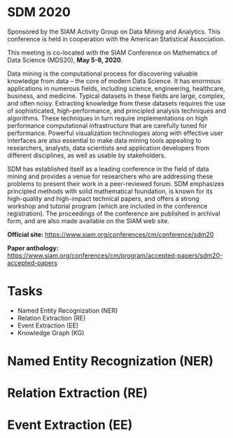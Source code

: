 # SDM 2020
Sponsored by the SIAM Activity Group on Data Mining and Analytics.
This conference is held in cooperation with the American Statistical Association.

This meeting is co-located with the SIAM Conference on Mathematics of Data Science (MDS20), **May 5-8, 2020**.

Data mining is the computational process for discovering valuable knowledge from data – the core of modern Data Science. It has enormous applications in numerous fields, including science, engineering, healthcare, business, and medicine. Typical datasets in these fields are large, complex, and often noisy. Extracting knowledge from these datasets requires the use of sophisticated, high-performance, and principled analysis techniques and algorithms. These techniques in turn require implementations on high performance computational infrastructure that are carefully tuned for performance. Powerful visualization technologies along with effective user interfaces are also essential to make data mining tools appealing to researchers, analysts, data scientists and application developers from different disciplines, as well as usable by stakeholders.

SDM has established itself as a leading conference in the field of data mining and provides a venue for researchers who are addressing these problems to present their work in a peer-reviewed forum. SDM emphasizes principled methods with solid mathematical foundation, is known for its high-quality and high-impact technical papers, and offers a strong workshop and tutorial program (which are included in the conference registration). The proceedings of the conference are published in archival form, and are also made available on the SIAM web site.

  
**Official site:** <https://www.siam.org/conferences/cm/conference/sdm20>
  
**Paper anthology:** <https://www.siam.org/conferences/cm/program/accepted-papers/sdm20-accepted-papers>
# Tasks
- Named Entity Recognization (NER)
- Relation Extraction (RE)
- Event Extraction (EE)
- Knowledge Graph (KG)


# Named Entity Recognization (NER)

# Relation Extraction (RE)

# Event Extraction (EE)
